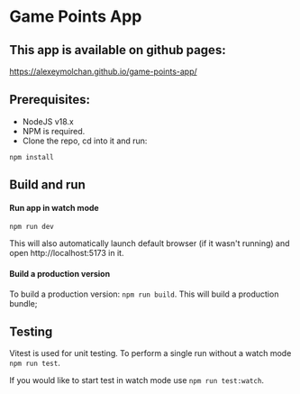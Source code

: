 # Game Points App

## This app is available on github pages:

https://alexeymolchan.github.io/game-points-app/

## Prerequisites:

- NodeJS v18.x
- NPM is required.
- Clone the repo, cd into it and run:

`npm install`

## Build and run

#### Run app in watch mode

`npm run dev`

This will also automatically launch default browser (if it wasn't running) and open http://localhost:5173 in it.

#### Build a production version

To build a production version: `npm run build`. This will build a production bundle;

## Testing

Vitest is used for unit testing. To perform a single run without a watch mode `npm run test`.

If you would like to start test in watch mode use `npm run test:watch`.
